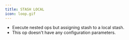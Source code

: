 ```yaml
---
title: STASH LOCAL
icon: loop.gif
---
```

* Execute nested ops but assigning stash to a local stash.
* This op doesn't have any configuration parameters.


